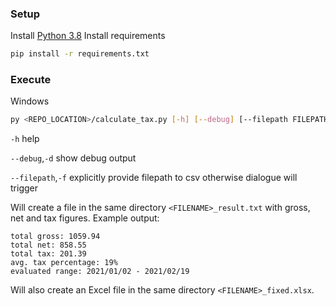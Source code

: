 ### Setup

Install [Python 3.8](https://docs.python.org/3/using/windows.html)
Install requirements
```bash
pip install -r requirements.txt
```

### Execute
Windows
```bash
py <REPO_LOCATION>/calculate_tax.py [-h] [--debug] [--filepath FILEPATH]
```

`-h` help

`--debug`,`-d`  show debug output

`--filepath`,`-f`  explicitly provide filepath to csv otherwise dialogue will trigger

Will create a file in the same directory `<FILENAME>_result.txt` with gross, net and tax figures.
Example output:

```text
total gross: 1059.94
total net: 858.55
total tax: 201.39
avg. tax percentage: 19%
evaluated range: 2021/01/02 - 2021/02/19
```

Will also create an Excel file in the same directory `<FILENAME>_fixed.xlsx`.